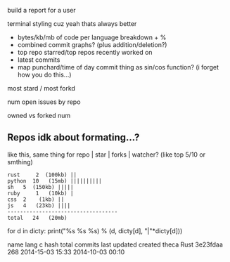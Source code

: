 build a report for a user

terminal styling cuz yeah thats always better

* bytes/kb/mb of code per language breakdown + %
* combined commit graphs? (plus addition/deletion?)
* top repo starred/top repos recently worked on
* latest commits
* map punchard/time of day commit thing as sin/cos function? (i forget how you do this...)

most stard / most forkd

num open issues by repo

owned vs forked num


Repos idk about formating...?
-----

like this, same thing for repo | star | forks | watcher? (like top 5/10 or smthing)

	rust	 2  (100kb) ||
	python	10   (15mb) ||||||||||
	sh	 5  (150kb) |||||
	ruby	 1   (10kb) |
	css	 2    (1kb) ||
	js	 4   (23kb) ||||
	-----------------------------------
	total   24   (20mb)

for d in dicty:
	print("%s %s %s) % (d, dicty[d], "|"*dicty[d]))

name	lang	c hash 		total commits	last updated		created
theca	Rust	3e23fdaa	268				2014-15-03 15:33	2014-10-03 00:10
